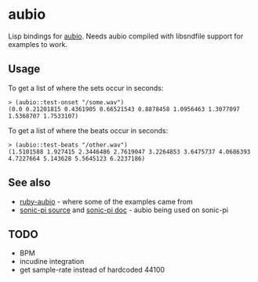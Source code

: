 # aubio

Lisp bindings for [aubio](https://aubio.org/). Needs aubio compiled with libsndfile support for examples to work.

## Usage
To get a list of where the sets occur in seconds:
```
> (aubio::test-onset "/some.wav")
(0.0 0.21201815 0.4361905 0.66521543 0.8878458 1.0956463 1.3077097 1.5368707 1.7533107)
```
To get a list of where the beats occur in seconds:
```
> (aubio::test-beats "/other.wav")
(1.5101588 1.927415 2.3446486 2.7619047 3.2264853 3.6475737 4.0686393 4.7227664 5.143628 5.5645123 6.2237186)
```

## See also

* [ruby-aubio](https://github.com/xavriley/ruby-aubio) - where some of the examples came from
* [sonic-pi source](https://github.com/samaaron/sonic-pi/blob/0fff19db99350ab143a3a5c3e353c73555ca3574/app/server/ruby/lib/sonicpi/samplebuffer.rb) and [sonic-pi doc](https://github.com/samaaron/sonic-pi/blob/master/etc/doc/tutorial/A.12-sample-slicing.md) - aubio being used on sonic-pi

## TODO
- BPM
- incudine integration
- get sample-rate instead of hardcoded 44100
